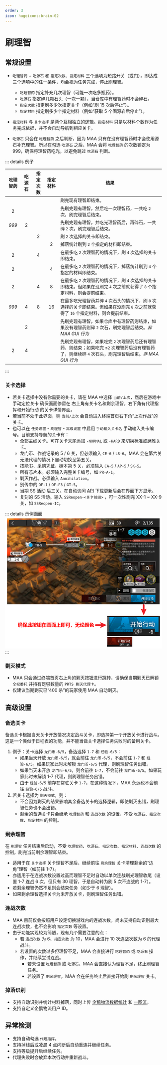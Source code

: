 ```yaml
---
order: 3
icon: hugeicons:brain-02
---
```


# 刷理智

## 常规设置

- `吃理智药` + `吃源石` 和 `指定次数`、`指定材料` 三个选项为短路开关（或门），即达成三个选项中的任一条件，均会视为任务完成，停止刷理智。

  - `吃理智药` 指定补充几次理智（可能一次吃多瓶药）。
  - `吃源石` 指定碎几颗石头（一次一颗），当仓库中有理智药时不会碎石。
  - `指定次数` 指定刷多少次指定关卡（例如“刷 15 次后停止”）。
  - `指定材料` 指定刷多少个指定材料（例如“获取 5 个固源岩后停止”）。

- `指定材料` 与 `关卡选择` 是两个互相独立的逻辑。`指定材料` 只是以材料个数作为任务完成依据，并不会自动导航到相应关卡。
- `吃源石` 只会在 `吃理智药` 之后判断，因为 MAA 只有在没有理智药时才会使用源石补充理智。所以在勾选 `吃源石` 之后，MAA 会将 `吃理智药` 的次数锁定为 999，确保将理智药吃光，以避免跳过 `吃源石` 判断。

::: details 例子

| 吃理智药 | 吃源石 | 指定次数 | 指定材料 | 结果 |
| :------: | :----: | :------: | :------: | -------------------------------------------------------------------------------------------------------------------------------------- |
| | | | | 刷完现有理智即结束。 |
| 2 | | | | 先刷完现有理智，然后吃一次理智药，一共吃 `2` 次，刷完理智后结束。 |
| _999_ | 2 | | | 先刷完现有理智，并吃光理智药后，再碎石，一共碎 `2` 次，刷完理智后结束。 |
| | | 2 | | 刷 `2` 次选择的关卡即结束。 |
| | | | 2 | 掉落统计刷到 `2` 个指定的材料即结束。 |
| 2 | | 4 | | 在最多吃 `2` 次理智药的情况下，刷 `4` 次选择的关卡即结束。 |
| 2 | | | 4 | 在最多吃 `2` 次理智药的情况下，掉落统计刷到 `4` 个指定的材料即结束。 |
| 2 | | 4 | 8 | 在最多吃 `2` 次理智药的情况下，刷 `4` 次选择的关卡即结束。但如果在没刷完 `4` 次之前就获得了 `8` 个指定材料，则会提前结束。 |
| _999_ | 4 | 8 | 16 | 在最多吃光理智药并碎 `4` 次石头的情况下，刷 `8` 次选择的关卡即结束。但如果在没刷完 `8` 次之前就获得了 `16` 个指定材料，则会提前结束。 |
| | 2 | | | 先刷完现有理智，如果仓库中有理智药则结束，如果没有理智药则碎 `2` 次石，刷完理智后结束。_非 MAA GUI 行为_ |
| 2 | 4 | | | 先刷完现有理智，如果吃完 `2` 次理智药后还有理智药，则结束；如果吃完 ≤`2` 次理智药后没有理智药了，则继续碎 `4` 次石头，刷完理智后结束。_非 MAA GUI 行为_ |

:::

### 关卡选择

- 若关卡选择中没有你需要的关卡，请在 MAA 中选择 `当前/上次`，然后在游戏中手动定位关卡
  确保画面停留在 右上角有关卡名和剩余理智，右下角有代理指挥和开始行动 的关卡详情界面。
- 若当前不处于此界面，则 `当前/上次` 会自动进入终端首页右下角“上次作战”的关卡。
- 也可以在 `任务设置` - `刷理智` - `高级设置` 中启用 `手动输入关卡名` 手动输入关卡编号。目前支持导航的关卡有：
  - 全部主线关卡。可在关卡末尾添加 `-NORMAL` 或 `-HARD` 来切换标准或磨难关卡。
  - 龙门币、作战记录的 5 / 6 关，但必须输入 `CE-6` / `LS-6`。MAA 会在第六关无法代理的情况下自动切换至第五关。
  - 技能书、采购凭证、碳本第 5 关，必须输入 `CA-5` / `AP-5` / `SK-5`。
  - 所有芯片本。必须输入完整关卡编号，如 `PR-A-1`。
  - 剿灭作战。必须输入 `Annihilation`。
  - 别传中的 `OF-1` / `OF-F3` / `GT-5`。
  - 当期 SS 活动 后三关。在自动访问 [API](https://ota.maa.plus/MaaAssistantArknights/api/gui/StageActivity.json) 下载更新后会在界面下方显示。
  - 复刻的 SS 活动。输入 `SSReopen-<关卡前缀>` ，可一次性刷完 XX-1 ~ XX-9 关，如 `SSReopen-IC`。

::: details 示例画面
![示例画面](/images/zh-cn/combat-start-interface-example.png)
:::

### 剿灭模式

- MAA 只会通过终端首页右上角的剿灭按钮进行跳转，请确保当期剿灭已解锁 `全权委托` 并持有足够数量的 `PRTS 剿灭代理卡`。
- 仅建议当期剿灭已“400 杀”的玩家使用 MAA 自动剿灭。

## 高级设置

### 备选关卡

备选关卡根据当天关卡开放情况决定战斗关卡，即选择第一个开放关卡进行战斗。
这是一个类似于日程表的功能，并不能当做关卡选择任务失败时的备用关卡。

1. 例子：关卡选择 `龙门币-6/5`，备选选择 `1-7` 和 `经验-6/5`：
   - 如果当天开放 `龙门币-6/5`，就会前往 `龙门币-6/5`，不会前往 `1-7` 和 `经验-6/5`。如果玩家此时未解锁 `龙门币-6/5` 代理，则刷理智任务出错。
   - 如果当天未开放 `龙门币-6/5`，则会前往 `1-7`，不会前往 `龙门币-6/5`。如果玩家此时未解锁 1-7 代理，则刷理智任务出错。
   - 由于 `经验-6/5` 前存在常驻关卡 `1-7`，在这种情况下，MAA 永远也不会前往 `经验-6/5` 战斗。
2. 若关卡选择为 `剿灭模式`，则：
   - 不会因为剿灭的结果影响其余备选关卡的选择逻辑，即使剿灭出错，刷理智任务也不会出错。
   - 剩余的备选关卡只会继承 `吃理智药` 和 `连战次数` 的设置，不受 `吃源石`、`指定次数`、`指定材料` 的控制。

### 剩余理智

在 `刷理智` 任务结束后启动，不受 `吃理智药`、`吃源石`、`指定次数`、`指定材料`、`连战次数` 的控制，刷完当前剩余理智即结束。

- 适用于在 `关卡选择` 关卡理智不足后，继续前往 `剩余理智` 关卡清理剩余的“边角”理智（如前往 1-7）。
- 亦适用于在连战次数设置过高而理智不足时自动以单次连战刷光理智收尾（设置 1-7 连战 6 次，但只有 30 理智，于是自动转为刷 5 次不连战的 1-7）。
- 若剩余理智仍然不足则会结束任务（如少于 6 理智）。
- 如果剩余理智选择关卡为未开放关卡，则刷理智任务出错。

### 连战次数

- MAA 目前仅会按照用户设定切换游戏内的连战次数，尚未支持自动识别最大连战次数，也不会影响 `指定次数` 等设置。
- 由于功能实现较为简陋，现有几个需要注意的点：
  - 若 `连战次数` 为 6、`指定次数` 为 10，MAA 会进行 10 次连战次数为 6 的代理战斗。
  - 若设置的次数过多但理智不足，MAA 会直接进行 `吃理智药` 或 `吃源石` 操作，并继续尝试连战。
    - 若未设置 `吃理智药` 或 `吃源石`，MAA 会直接认为理智不足，终止刷理智任务。
    - 若设置了 `剩余理智`，MAA 会在任务终止后直接开始刷 `剩余理智` 关卡。

### 掉落识别

- 支持自动识别并统计材料掉落，同时上传 [企鹅物流数据统计](https://penguin-stats.cn/) 和 [一图流](https://ark.yituliu.cn/)。
- 支持自定义企鹅物流用户 ID。

## 异常检测

- 支持自动勾选 `代理指挥`。
- 支持掉线后或凌晨 4 点闪断后自动重连并继续任务。
- 支持等级提升后继续任务。
- 代理失败时会放弃本次行动并重新战斗。
